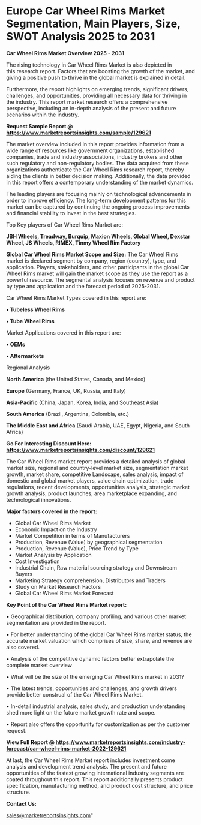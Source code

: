 # Europe Car Wheel Rims Market Segmentation, Main Players, Size, SWOT Analysis 2025 to 2031

<Strong> Car Wheel Rims Market Overview 2025 - 2031</strong>

The rising technology in Car Wheel Rims Market is also depicted in this research report. Factors that are boosting the growth of the market, and giving a positive push to thrive in the global market is explained in detail.

Furthermore, the report highlights on emerging trends, significant drivers, challenges, and opportunities, providing all necessary data for thriving in the industry. This report market research offers a comprehensive perspective, including an in-depth analysis of the present and future scenarios within the industry.

<strong>Request Sample Report @ <a href=https://www.marketreportsinsights.com/sample/129621>https://www.marketreportsinsights.com/sample/129621</a></strong>

The market overview included in this report provides information from a wide range of resources like government organizations, established companies, trade and industry associations, industry brokers and other such regulatory and non-regulatory bodies. The data acquired from these organizations authenticate the Car Wheel Rims research report, thereby aiding the clients in better decision making. Additionally, the data provided in this report offers a contemporary understanding of the market dynamics.

The leading players are focusing mainly on technological advancements in order to improve efficiency. The long-term development patterns for this market can be captured by continuing the ongoing process improvements and financial stability to invest in the best strategies.

Top Key players of Car Wheel Rims Market are:

<strong>JBH Wheels, Treadway, Burquip, Maxion Wheels, Global Wheel, Dexstar Wheel, JS Wheels, RIMEX, Tinmy Wheel Rim Factory</strong>

<strong><b>Global Car Wheel Rims Market Scope and Size:</b></strong>
The Car Wheel Rims market is declared segment by company, region (country), type, and application. Players, stakeholders, and other participants in the global Car Wheel Rims market will gain the market scope as they use the report as a powerful resource. The segmental analysis focuses on revenue and product by type and application and the forecast period of 2025-2031.

Car Wheel Rims Market Types covered in this report are:

<strong>• Tubeless Wheel Rims

• Tube Wheel Rims</strong>

Market Applications covered in this report are:

<strong>• OEMs

• Aftermarkets</strong> 

Regional Analysis

<strong>North America</strong> (the United States, Canada, and Mexico)

<strong>Europe</strong> (Germany, France, UK, Russia, and Italy)

<strong>Asia-Pacific</strong> (China, Japan, Korea, India, and Southeast Asia)

<strong>South America</strong> (Brazil, Argentina, Colombia, etc.)

<strong>The Middle East and Africa</strong> (Saudi Arabia, UAE, Egypt, Nigeria, and South Africa)

<strong>Go For Interesting Discount Here: <a href=https://www.marketreportsinsights.com/discount/129621>https://www.marketreportsinsights.com/discount/129621</a></strong>

The Car Wheel Rims market report provides a detailed analysis of global market size, regional and country-level market size, segmentation market growth, market share, competitive Landscape, sales analysis, impact of domestic and global market players, value chain optimization, trade regulations, recent developments, opportunities analysis, strategic market growth analysis, product launches, area marketplace expanding, and technological innovations.

<strong><b>Major factors covered in the report:</b></strong>
<ul>
  <li>Global Car Wheel Rims Market </li>
  <li>Economic Impact on the Industry</li>
  <li>Market Competition in terms of Manufacturers</li>
  <li>Production, Revenue (Value) by geographical segmentation</li>
  <li>Production, Revenue (Value), Price Trend by Type</li>
  <li>Market Analysis by Application</li>
  <li>Cost Investigation</li>
  <li>Industrial Chain, Raw material sourcing strategy and Downstream Buyers</li>
  <li>Marketing Strategy comprehension, Distributors and Traders</li>
  <li>Study on Market Research Factors</li>
  <li>Global Car Wheel Rims Market Forecast</li>
</ul>

<strong><b>Key Point of the Car Wheel Rims Market report:</b></strong>

• Geographical distribution, company profiling, and various other market segmentation are provided in the report.

• For better understanding of the global Car Wheel Rims market status, the accurate market valuation which comprises of size, share, and revenue are also covered.

• Analysis of the competitive dynamic factors better extrapolate the complete market overview

• What will be the size of the emerging Car Wheel Rims market in 2031?

• The latest trends, opportunities and challenges, and growth drivers provide better construal of the Car Wheel Rims Market.

• In-detail industrial analysis, sales study, and production understanding shed more light on the future market growth rate and scope.

• Report also offers the opportunity for customization as per the customer request.

<strong><b>View Full Report @ <a href=https://www.marketreportsinsights.com/industry-forecast/car-wheel-rims-market-2022-129621>https://www.marketreportsinsights.com/industry-forecast/car-wheel-rims-market-2022-129621</a></b></strong>


At last, the Car Wheel Rims Market report includes investment come analysis and development trend analysis. The present and future opportunities of the fastest growing international industry segments are coated throughout this report. This report additionally presents product specification, manufacturing method, and product cost structure, and price structure.

<strong>Contact Us:</strong>

sales@marketreportsinsights.com"
